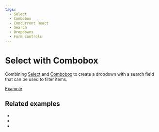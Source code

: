 ```yaml
---
tags:
  - Select
  - Combobox
  - Concurrent React
  - Search
  - Dropdowns
  - Form controls
---
```


# Select with Combobox

<div data-description>

Combining [Select](/components/select) and [Combobox](/components/combobox) to create a dropdown with a search field that can be used to filter items.

</div>

<div data-tags></div>

<a href="./index.tsx" data-playground>Example</a>

## Related examples

<div data-cards="examples">

- [](/examples/menu-combobox)
- [](/examples/menu-nested-combobox)
- [](/examples/combobox-tabs)

</div>
